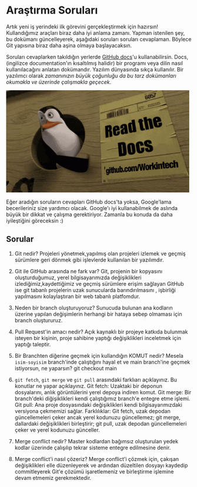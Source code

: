 # Araştırma Soruları

Artık yeni iş yerindeki ilk görevini gerçekleştirmek için hazırsın! Kullandığımız araçları biraz daha iyi anlama zamanı. Yapman istenilen şey, bu dokümanı güncelleyerek, aşağıdaki soruları soruları cevaplaman. Böylece Git yapısına biraz daha aşina olmaya başlayacaksın.

Soruları cevaplarken takıldığın yerlerde [GitHub docs](https://docs.github.com/en)'u kullanabilirsin. Docs, (ingilizce documentation'ın kısaltılmış halidir) bir programı veya dilin nasıl kullanılacağını anlatan dokümandır. Yazılım dünyasında sıkça kullanılır. Bir yazılımcı olarak _zamanınızın büyük çoğunluğu da bu tarz dokümanları okumakla ve üzerinde çalışmakla geçecek_.

![READ THE DOCS](https://github.com/Workintech/FSWeb-S1G1-Projesi-Web-Development-Projesi-icin-Git/blob/main/read-the-docs-wit.gif?raw=true)

Eğer aradığın soruların cevapları GitHub docs'ta yoksa, Google'lama becerileriniz size yardımcı olacak. Google'ı iyi kullanabilmek de aslında büyük bir dikkat ve çalışma gerektiriyor. Zamanla bu konuda da daha iyileştiğini göreceksin :)

## Sorular

1. Git nedir?
    Projeleri yönetmek,yapılmış olan projeleri  izlemek ve geçmiş sürümlere geri dönmek gibi işlevlerde kullanılan bir yazılımdır. 
2. Git ile GitHub arasında ne fark var?
    Git, projenin bir kopyasını oluşturduğumuz, yerel bilgisayarımızda değişiklikleri izlediğimiz,kaydettiğimiz ve geçmiş sürümlere erişim sağlayan GitHub ise git tabanlı projelerin uzak sunucularda barındırılmasını , işbirliği yapılmasını kolaylaştıran bir web tabanlı platfomdur.
3. Neden bir branch oluşturuyoruz?
    Sunucuda bulunan ana kodların üzerine yapılan değişimlerin herhangi bir hataya sebep olmaması için branch oluştururuz. 
4. Pull Request'in amacı nedir?
    Açık kaynaklı bir projeye katkıda bulunmak isteyen bir kişinin, proje sahibine yaptığı değişiklikleri inceletmek için yaptığı taleptir.
5. Bir Branchten diğerine geçmek için kullandığın KOMUT nedir? Mesela `isim-soyisim` branch'inde çalıştığını hayal et ve main branch'ine geçmek istiyorsun, ne yaparsın?
    git checkout main

6. `git fetch`, `git merge` ve `git pull` arasındaki farklıarı açıklayınız. Bu konutlar ne yapar açıklayınız.
    Git fetch: Uzaktaki bir deponun dosyalarını, anlık görüntülerini yerel depoya indiren komut.
    Git merge: Bir branch'deki diğişiklikleri kendi çalıştığımız branch'e entegre etme işlemi.
    Git pull: Ana proje dosyasındaki değişiklikleri kendi bilgisayarımızdaki versiyona çekmemizi sağlar.
    Farklılıklar: Git fetch, uzak depodan güncellemeleri çeker ancak yerel kodunuzu güncellemez; git merge, dallardaki değişiklikleri birleştirir; git pull, uzak depodan güncellemeleri çeker ve yerel kodunuzu günceller.
7. Merge conflict nedir?
 Master kodlardan bağımsız oluşturulan yedek kodlar üzerinde çalışılıp tekrar sisteme entegre edilmesine denir.
8. Merge conflict'i nasıl çözeriz?
    Merge conflict'i çözmek için, çakışan değişiklikleri elle düzenleyerek ve ardından düzeltilen dosyayı kaydedip commitleyerek Git'e çözümü işaretlemeniz ve birleştirme işlemine devam etmemiz gerekmektedir.